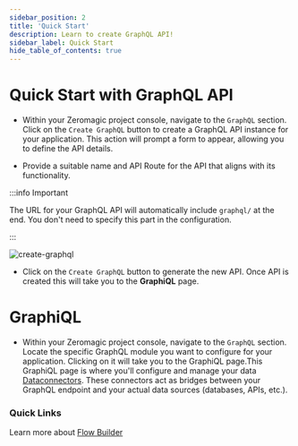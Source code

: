 ```yaml
---
sidebar_position: 2
title: 'Quick Start'
description: Learn to create GraphQL API! 
sidebar_label: Quick Start
hide_table_of_contents: true
---
```


# Quick Start with GraphQL API

- Within your Zeromagic project console, navigate to the `GraphQL` section. Click on the `Create GraphQL` button to create a GraphQL API instance for your application. This action will prompt a form to appear, allowing you to define the API details.

- Provide a suitable name and API Route for the API that aligns with its functionality. 

:::info Important

The URL for your GraphQL API will automatically include `graphql/` at the end. You don't need to specify this part in the configuration.

:::

![create-graphql](@site/static/img/create-graphql.png)

- Click on the `Create GraphQL` button to generate the new API. Once API is created this will take you to the **GraphiQL** page.

# GraphiQL
 
- Within your Zeromagic project console, navigate to the `GraphQL` section. Locate the specific GraphQL module you want to configure for your application. Clicking on it will take you to the GraphiQL page.This GraphiQL page is where you'll configure and manage your data [Dataconnectors](/graphql/quickstart/). These connectors act as bridges between your GraphQL endpoint and your actual data sources (databases, APIs, etc.).

### Quick Links
Learn more about [Flow Builder](/restapi/flow-builder/overview) 